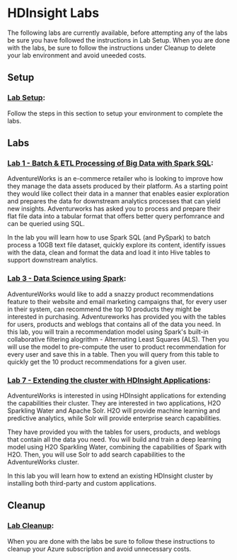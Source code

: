 # HDInsight Labs

The following labs are currently available, before attempting any of the labs be sure you have followed the instructions in Lab Setup. When you are done with the labs, be sure to follow the instructions under Cleanup to delete your lab environment and avoid uneeded costs.

## Setup
### [Lab Setup](Setup/Environment-Setup.md): 
Follow the steps in this section to setup your environment to complete the labs.

## Labs
### [Lab 1 - Batch & ETL Processing of Big Data with Spark SQL](Labs/Lab01/Lab01.md): 
AdventureWorks is an e-commerce retailer who is looking to improve how they manage the data assets produced by their platform. As a starting point they would like collect their data in a manner that enables easier exploration and prepares the data for downstream analytics processes that can yield new insights. Adventurworks has asked you to process and prepare their flat file data into a tabular format that offers better query perfomrance and can be queried using SQL.

In the lab you will learn how to use Spark SQL (and PySpark) to batch process a 10GB text file dataset, quickly explore its content, identify issues with the data, clean and format the data and load it into Hive tables to support downstream analytics.

### [Lab 3 - Data Science using Spark](Labs/Lab03/Lab03.md): 
AdventureWorks would like to add a snazzy product recommendations feature to their website and email marketing campaigns that, for every user in their system, can recommend the top 10 products they might be interested in purchasing. Adventureworks has provided you with the tables for users, products and weblogs that contains all of the data you need. 
In this lab, you will train a recommendation model using Spark's built-in collaborative filtering alogrithm - Alternating Least Squares (ALS). Then you will use the model to pre-compute the user to product recommendation for every user and save this in a table. Then you will query from this table to quickly get the 10 product recommendations for a given user.


### [Lab 7 - Extending the cluster with HDInsight Applications](Labs/Lab07/Lab07.md):
AdventureWorks is interested in using HDInsight applications for extending the capabilities their cluster. They are interested in two applications, H2O Sparkling Water and Apache Solr. H2O will provide machine learning and predictive analytics, while Solr will provide enterprise search capabilities.

They have provided you with the tables for users, products, and weblogs that contain all the data you need. You will build and train a deep learning model using H2O Sparkling Water, combining the capabilities of Spark with H2O. Then, you will use Solr to add search capabilities to the AdventureWorks cluster.

In this lab you will learn how to extend an existing HDInsight cluster by installing both third-party and custom applications.

## Cleanup
### [Lab Cleanup](Setup/Environment-Cleanup.md): 
When you are done with the labs be sure to follow these instructions to cleanup your Azure subscription and avoid unnecessary costs.

